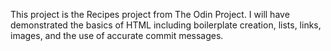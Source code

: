 This project is the Recipes project from The Odin Project. I will have demonstrated the basics of HTML including boilerplate creation, lists, links, images, and the use of accurate commit messages.